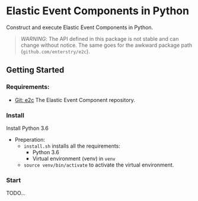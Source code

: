 # Elastic Event Components in Python
Construct and execute Elastic Event Components in Python.

> *WARNING*: The API defined in this package is not stable and can change
> without notice. The same goes for the awkward package path
> (`github.com/enterstry/e2c`).

## Getting Started

### Requirements:
* [Git: e2c](https://github.com/enterstry/e2c.git)
   The Elastic Event Component repository.

### Install
Install Python 3.6
* Preperation: 
   * `install.sh` installs all the requirements:
       * Python 3.6
       * Virtual environment (venv) in `venv`
   * `source venv/bin/activate` to activate the virtual environment.

### Start
TODO...

